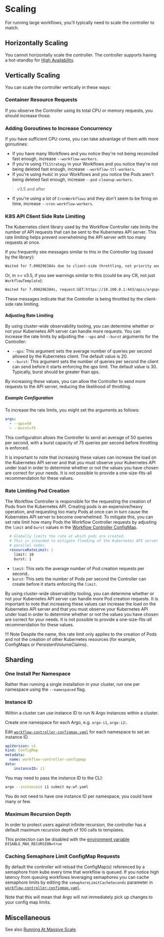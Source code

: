 # Scaling

For running large workflows, you'll typically need to scale the controller to match.

## Horizontally Scaling

You cannot horizontally scale the controller.
The controller supports having a hot-standby for [High Availability](high-availability.md#workflow-controller).

## Vertically Scaling

You can scale the controller vertically in these ways:

### Container Resource Requests

If you observe the Controller using its total CPU or memory requests, you should increase those.

### Adding Goroutines to Increase Concurrency

If you have sufficient CPU cores, you can take advantage of them with more goroutines:

- If you have many Workflows and you notice they're not being reconciled fast enough, increase `--workflow-workers`.
- If you're using `TTLStrategy` in your Workflows and you notice they're not being deleted fast enough, increase `--workflow-ttl-workers`.
- If you're using `PodGC` in your Workflows and you notice the Pods aren't being deleted fast enough, increase `--pod-cleanup-workers`.

> v3.5 and after

- If you're using a lot of `CronWorkflows` and they don't seem to be firing on time, increase `--cron-workflow-workers`.

### K8S API Client Side Rate Limiting

The Kubernetes client library used by the Workflow Controller rate limits the number of API requests that can be sent to the Kubernetes API server.
This rate limiting helps prevent overwhelming the API server with too many requests at once.

If you frequently see messages similar to this in the Controller log (issued by the library):

```txt
Waited for 7.090296384s due to client-side throttling, not priority and fairness, request: GET:https://10.100.0.1:443/apis/argoproj.io/v1alpha1/namespaces/argo/workflowtemplates/s2t
```

Or, in >= v3.5, if you see warnings similar to this (could be any CR, not just `WorkflowTemplate`):

```txt
Waited for 7.090296384s, request:GET:https://10.100.0.1:443/apis/argoproj.io/v1alpha1/namespaces/argo/workflowtemplates/s2t
```

These messages indicate that the Controller is being throttled by the client-side rate limiting.

#### Adjusting Rate Limiting

By using cluster-wide observability tooling, you can determine whether or not your Kubernetes API server can handle more requests.
You can increase the rate limits by adjusting the `--qps` and `--burst` arguments for the Controller:

- `--qps`: This argument sets the average number of queries per second allowed by the Kubernetes client.
The default value is 20.
- `--burst`: This argument sets the number of queries per second the client can send before it starts enforcing the qps limit.
The default value is 30. Typically, burst should be greater than qps.

By increasing these values, you can allow the Controller to send more requests to the API server, reducing the likelihood of throttling.

##### Example Configuration

To increase the rate limits, you might set the arguments as follows:

```yaml
args:
  - --qps=50
  - --burst=75
```

This configuration allows the Controller to send an average of 50 queries per second, with a burst capacity of 75 queries per second before throttling is enforced.

It is important to note that increasing these values can increase the load on the Kubernetes API server and that you must observe your Kubernetes API under load in order to determine whether or not the values you have chosen are correct for your needs.
It is not possible to provide a one-size-fits-all recommendation for these values.

### Rate Limiting Pod Creation

The Workflow Controller is responsible for the requesting the creation of Pods from the Kubernetes API.
Creating pods is an expensive/heavy operation, and requesting too many Pods at once can in turn cause the Kubernetes API server to become overwhelmed.
To mitigate this, you can set rate limit how many Pods the Workflow Controller requests by adjusting the `limit` and `burst` values in the [Workflow Controller ConfigMap](workflow-controller-configmap.yaml).

```yaml
  # Globally limits the rate at which pods are created.
  # This is intended to mitigate flooding of the Kubernetes API server by workflows with a large amount of
  # parallel nodes.
  resourceRateLimit: |
    limit: 10
    burst: 1
```

- `limit`: This sets the average number of Pod creation requests per second..
- `burst`: This sets the number of Pods per second the Controller can create before it starts enforcing the `limit`.

By using cluster-wide observability tooling, you can determine whether or not your Kubernetes API server can handle more Pod creation requests.
It is important to note that increasing these values can increase the load on the Kubernetes API server and that you must observe your Kubernetes API under load in order to determine whether or not the values you have chosen are correct for your needs.
It is not possible to provide a one-size-fits-all recommendation for these values.

!!! Note
    Despite the name, this rate limit only applies to the creation of Pods and not the creation of other Kubernetes resources (for example, ConfigMaps or PersistentVolumeClaims).

## Sharding

### One Install Per Namespace

Rather than running a single installation in your cluster, run one per namespace using the `--namespaced` flag.

### Instance ID

Within a cluster can use instance ID to run N Argo instances within a cluster.

Create one namespace for each Argo, e.g. `argo-i1`, `argo-i2`:.

Edit [`workflow-controller-configmap.yaml`](workflow-controller-configmap.yaml) for each namespace to set an instance ID.

```yaml
apiVersion: v1
kind: ConfigMap
metadata:
  name: workflow-controller-configmap
data:
    instanceID: i1
```

You may need to pass the instance ID to the CLI:

```bash
argo --instanceid i1 submit my-wf.yaml
```

You do not need to have one instance ID per namespace, you could have many or few.

### Maximum Recursion Depth

In order to protect users against infinite recursion, the controller has a default maximum recursion depth of 100 calls to templates.

This protection can be disabled with the [environment variable](environment-variables.md#controller) `DISABLE_MAX_RECURSION=true`

### Caching Semaphore Limit ConfigMap Requests

By default the controller will reload the ConfigMap(s) referenced by a semaphore from kube every time that workflow is queued. If you notice high latency from queuing workflows leveraging semaphores you can cache semaphore limits by editing the `semaphoreLimitCacheSeconds` parameter in [`workflow-controller-configmap.yaml`](workflow-controller-configmap.yaml).

Note that this will mean that Argo will not immediately pick up changes to your config map limits.

## Miscellaneous

See also [Running At Massive Scale](running-at-massive-scale.md).
